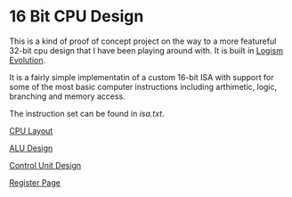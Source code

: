 # 16 Bit CPU Design

This is a kind of proof of concept project on the way to a more featureful 32-bit cpu design that I have been playing around with. It is built in [Logism Evolution](https://github.com/logisim-evolution/logisim-evolution).

It is a fairly simple implementatin of a custom 16-bit ISA with support for some of the most basic computer instructions including arthimetic, logic, branching and memory access.

The instruction set can be found in *isa.txt*.

[CPU Layout](https://github.com/hudsonkoyanagi/16BitCPU/blob/master/images/cpu.png)

[ALU Design](https://github.com/hudsonkoyanagi/16BitCPU/blob/master/images/alu.png)

[Control Unit Design](https://github.com/hudsonkoyanagi/16BitCPU/blob/master/images/control_unit.png)

[Register Page](https://github.com/hudsonkoyanagi/16BitCPU/blob/master/images/registers.png)

